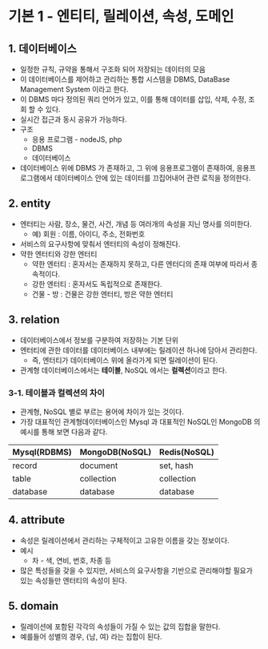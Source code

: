 # 기본 1 - 엔티티, 릴레이션, 속성, 도메인

## 1. 데이터베이스&#x20;

* 일정한 규칙, 규약을 통해서 구조화 되어 저장되는 데이터의 모음&#x20;
* 이 데이터베이스를 제어하고 관리하는 통합 시스템을 DBMS, DataBase Management System 이라고 한다.&#x20;
* 이 DBMS 마다 정의된 쿼리 언어가 있고, 이를 통해 데이터를 삽입, 삭제, 수정, 조회 할 수 있다.&#x20;
* 실시간 접근과 동시 공유가 가능하다.&#x20;
* 구조&#x20;
  * 응용 프로그램 - nodeJS, php
  * DBMS
  * 데이터베이스
* 데이터베이스 위에 DBMS 가 존재하고, 그 위에 응용프로그램이 존재하여, 응용프로그램에서 데이터베이스 안에 있는 데이터를 끄집어내어 관련 로직을 정의한다.&#x20;

## 2. entity&#x20;

* 엔터티는 사람, 장소, 물건, 사건, 개념 등 여러개의 속성을 지닌 명사를 의미한다.&#x20;
  * 예) 회원 : 이름, 아이디, 주소, 전화번호&#x20;
* 서비스의 요구사항에 맞춰서 엔터티의 속성이 정해진다.&#x20;
* 약한 엔터티와 강한 엔터티&#x20;
  * 약한 엔터티 : 혼자서는 존재하지 못하고, 다른 엔터디의 존재 여부에 따라서 종속적이다.&#x20;
  * 강한 엔터티 : 혼자서도 독립적으로 존재한다.&#x20;
  * 건물 - 방 : 건물은 강한 엔터티, 방은 약한 엔터티

## 3. relation&#x20;

* 데이터베이스에서 정보를 구분하여 저장하는 기본 단위&#x20;
* 엔터티에 관한 데이터를 데이터베이스 내부에는 릴레이션 하나에 담아서 관리한다.&#x20;
  * 즉, 엔터티가 데이터베이스 위에 올라가게 되면 릴레이션이 된다.&#x20;
* 관계형 데이터베이스에서는 **테이블**, NoSQL 에서는 **컬렉션**이라고 한다.&#x20;

### 3-1. 테이블과 컬렉션의 차이&#x20;

* 관계형, NoSQL 별로 부르는 용어에 차이가 있는 것이다.&#x20;
* 가장 대표적인 관계형데이터베이스인 Mysql 과 대표적인 NoSQL인 MongoDB 의 예시를 통해 보면 다음과 같다. &#x20;

| Mysql(RDBMS) | MongoDB(NoSQL) | Redis(NoSQL) |
| ------------ | -------------- | ------------ |
| record       | document       | set, hash    |
| table        | collection     | collection   |
| database     | database       | database     |

## 4. attribute

* 속성은 릴레이션에서 관리하는 구체적이고 고유한 이름을 갖는 정보이다.&#x20;
* 예시&#x20;
  * 차 - 색, 연비, 번호, 차종 등&#x20;
* 많은 특성들을 갖을 수 있지만, 서비스의 요구사항을 기반으로 관리해야할 필요가 있는 속성들만 엔터티의 속성이 된다.&#x20;

## 5. domain&#x20;

* 릴레이션에 포함된 각각의 속성들이 가질 수 있는 값의 집합을 말한다.&#x20;
* 예를들어 성별의 경우, {남, 여} 라는 집합이 된다.&#x20;
